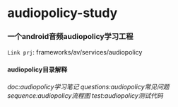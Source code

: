 # audiopolicy-study
### 一个android音频audiopolicy学习工程
`Link prj`: frameworks/av/services/audiopolicy
#### audiopolicy目录解释
_doc:audiopolicy学习笔记_
_questions:audiopolicy常见问题_
_sequence:audiopolicy流程图_
_test:audiopolicy测试代码_

